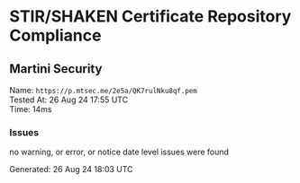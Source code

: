 # STIR/SHAKEN Certificate Repository Compliance

## Martini Security

Name: `https://p.mtsec.me/2e5a/QK7rulNku8qf.pem`\
Tested At: 26 Aug 24 17:55 UTC\
Time: 14ms

### Issues

no warning, or error, or notice date level issues were found

Generated: 26 Aug 24 18:03 UTC